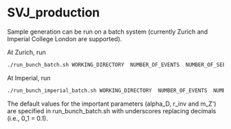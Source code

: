 # SVJ_production

Sample generation can be run on a batch system (currently Zurich and Imperial College London are supported).

At Zurich, run

```bash
./run_bunch_batch.sh WORKING_DIRECTORY  NUMBER_OF_EVENTS  NUMBER_OF_SEEDS NUMBER_OF_THREADS(to not execute cmsRun leave empty)  MAIL_ADDRESS
```

At Imperial, run

```bash
./run_bunch_imperial_batch.sh WORKING_DIRECTORY  NUMBER_OF_EVENTS  NUMBER_OF_SEEDS NUMBER_OF_THREADS(to not execute cmsRun leave empty)
```

The default values for the important parameters (alpha\_D, r\_inv and m\_Z') are specified in run\_bunch\_batch.sh with underscores replacing decimals (i.e., 0\_1 = 0.1).
